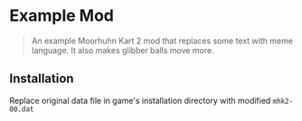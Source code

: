 # Example Mod

> An example Moorhuhn Kart 2 mod that replaces some text with meme language. It also makes glibber balls move more.

## Installation

Replace original data file in game's installation directory with modified `mhk2-00.dat`
